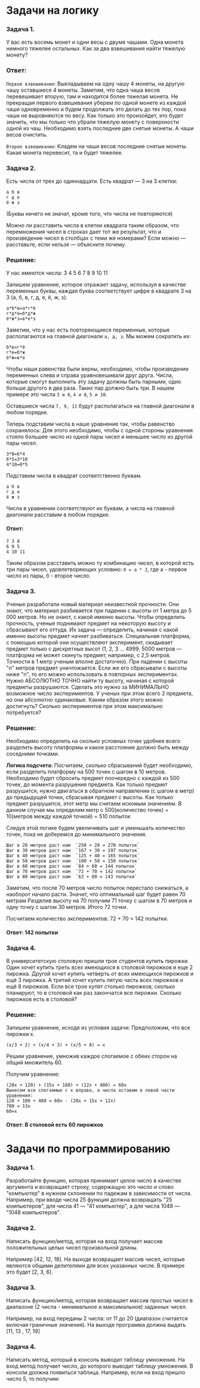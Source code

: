 # Задачи на логику

### Задача 1.

У вас есть восемь монет и одни весы с двумя чашами. Одна монета немного тяжелее остальных. Как за два взвешивания найти тяжелую монету?

### Ответ:

`Первое взвешивание`: Выкладываем на одну чашу 4 монеты, на другую чашу оставшиеся 4 монеты. Заметим, что одна чаша весов перевешивает вторую, там и находится более тяжелая монета.
Не прекращая первого взвешивания уберем по одной монете из каждой чаши одновременно и будем продолжать это делать до тех пор, пока чаши не выровняются по весу. Как только это произойдет, это будет значить, что мы только что убрали тяжелую монету с поверхности одной из чаш.
Необходимо взять последние две снятые монеты. А чаши весов очистить.

`Второе взвешивание`: Кладем на чаши весов последние снятые монеты. Какая монета перевесит, та и будет тяжелее.

### Задача 2.

Есть числа от трех до одиннадцати. Есть квадрат — 3 на 3 клетки:

```
а б в
г д е
ё ж з
```

(Буквы ничего не значат, кроме того, что числа не повторяются)

Можно ли расставить числа в клетки квадрата таким образом, что перемножения чисел в строках дает тот же результат, что и произведение чисел в столбцах с теми же номерами?
Если можно — расставьте, если нельзя — объясните почему.

### Решение:

У нас имеются числа: 3 4 5 6 7 8 9 10 11

Запишем уравнение, которое отражает задачу, используя в качестве переменных буквы, каждая буква соответствует цифре в квадрате 3 на 3 (а, б, в, г, д, е, ё, ж, з):

```
а*б*в=а*г*ё
г*д*е=б*д*ж
ё*ж*з=в*е*з
```

Заметим, что у нас есть повторяющиеся переменные, которые располагаются на главной диагонали `а, д, з`.
Мы можем сократить их:

```
б*в=г*ё
г*е=б*ж
ё*ж=в*е
```

Чтобы наши равенства были верны, необходимо, чтобы произведение переменных слева и справа уравновешивали друг друга.
Числа, которые смогут выполнить эту задачу должны быть парными, одно больше другого в два раза. Таких пар должно быть три.
В нашем примере это числа `3 и 6`, `4 и 8`, `5 и 10`.

Оставшиеся числа `7, 9, 11` будут располагаться на главной диагонали в любом порядке.

Теперь подставим числа в наше уравнение так, чтобы равенство сохранялось:
Для этого необходимо, чтобы с одной стороны уравнения стояло большее число из одной пары чисел и меньшее число из другой пары чисел.

```
3*8=6*4
6*5=3*10
4*10=8*5
```

Подставим числа в квадрат соответственно буквам.

```
а б в
г д е
ё ж з
```

Числа в уравнении соответствуют их буквам, а числа на главной диагонали расставим в любом порядке.

#### Ответ:

```
7 3 8
6 9 5
4 10 11
```

Таким образом расставить можно ту комбинацию чисел, в которой есть три пары чисел, удовлетворяющих условию: `б = а * 2`, где а - первое число из пары, б - второе число.

### Задача 3.

Ученые разработали новый материал неизвестной прочности. Они знают, что материал разбивается при падении с высоты от 1 метра до 5 000 метров. Но не знают, с какой именно высоты. Чтобы определить прочность, ученые поднимают предмет на некоторую высоту и сбрасывают его оттуда. Их задача — определить, начиная с какой именно высоты предмет начнет разбиваться.
Специальная платформа, с помощью которой они осуществляют эксперимент, скидывает предмет только с дискретных высот (1, 2, 3 ... 4999, 5000 метров — платформа не может скинуть предмет, например, с 2,5 метров. Точности в 1 метр ученым вполне достаточно). При падении с высоты "n" метров предмет уничтожается. Если же его сбрасывали с высоты ниже "n", то его можно использовать в повторных экспериментах.
Нужно АБСОЛЮТНО ТОЧНО найти ту высоту, начиная с которой предметы разрушаются. Сделать это нужно за МИНИМАЛЬНО возможное число экспериментов. У ученых при этом всего 2 предмета, но они абсолютно одинаковые. Каким образом этого можно достигнуть? Сколько экспериментов при этом максимально потребуется?

### Решение:

Необходимо определить на сколько условных точек удобнее всего разделить высоту платформы и какое расстояние должно быть между соседними точками.

**Логика подсчета:**
Посчитаем, сколько сбрасываний будет необходимо, если разделить платформу на 500 точек с шагом в 10 метров. Необходимо будет сбросить предмет поочередно с каждой из 500 точек, до момента разрушения предмета. Как только предмет разрушится, нужно двигаться в обратном направлении (с шагом в метр) до предыдущей точки, сбрасывая предмет с высоты. Как только предмет разрушится, этот метр мы считаем искомым значением.
В данном случае мы определим метр с 500(количество точек) + 10(метров между каждой точкой) = 510 попыток

Следуя этой логике будем увеличивать шаг и уменьшать количество точек, пока не доберемся до минимального значения.

```
Шаг в 20 метров даст нам  `250 + 20 = 270 попыток`
Шаг в 30 метров даст нам  `167 + 30 = 197 попыток`
Шаг в 40 метров даст нам  `125 + 40 = 165 попыток`
Шаг в 50 метров даст нам  `100 + 50 = 150 попыток`
Шаг в 60 метров даст нам  `84 + 60 = 144 попыток`
Шаг в 70 метров даст нам  `72 + 70 = 142 попытки`
Шаг в 80 метров даст нам  `63 + 80 = 143 попытки`
```

Заметим, что после 70 метров число попыток перестало снижаться, а наоборот начало расти. Значит, что оптимальный шаг будет равен 70 метрам
Разделив высоту на 70 получим 71 точку с шагом в 70 метров и одну точку с шагом 30 метров. Итого 72 точки.

Посчитаем количество экспериментов: 72 + 70 = 142 попытки.

#### Ответ: 142 попытки

### Задача 4.

В университетскую столовую пришли трое студентов купить пирожки. Один хочет купить треть всех имеющихся в столовой пирожков и еще 2 пирожка. Другой хочет купить четверть от всех имеющихся пирожков и ещё 3 пирожка. А третий хочет купить пятую часть всех пирожков и ещё 8 пирожков. Если все трое купят столько пирожков, сколько планируют, то в столовой как раз закончатся все пирожки. Сколько пирожков есть в столовой?

### Решение:

Запишем уравнение, исходя из условия задачи:
Предположим, что все пирожки x.

`(x/3 + 2) + (x/4 + 3) + (x/5 + 8) = x`

Решим уравнение, умножив каждое слогаемое с обеих сторон на общий множитель 60.

Получим уравнение:

```
(20x + 120) + (15x + 180) + (12x + 480) = 60x
Вынесем все слогаемые с x вправо, а числа оставим в левой части уравнения:
120 + 180 + 480 = 60x - (20x + 15x + 12x)
780 = 13x
60=x
```

#### Ответ: В столовой есть 60 пирожков

# Задачи по программированию

### Задача 1.

Разработайте функцию, которая принимает целое число в качестве аргумента и возвращает строку, содержащую это число и слово "компьютер" в нужном склонении по падежам в зависимости от числа. Например, при вводе числа 25 функция должна возвращать "25 компьютеров", для числа 41 — "41 компьютер", а для числа 1048 — "1048 компьютеров".

### Задача 2.

Написать функцию/метод, которая на вход получает массив положительных целых чисел произвольной длины.

Например [42, 12, 18]. На выходе возвращает массив чисел, которые являются общими делителями для всех указанных числе. В примере это будет [2, 3, 6].

### Задача 3.

Написать функцию/метод, которая возвращает массив простых чисел в диапазоне (2 числа - минимальное и максимальное) заданных чисел.

Например, на вход переданы 2 числа: от 11 до 20 (диапазон считается включая граничные значения).
На выходе программа должна выдать [11, 13 , 17, 19]

### Задача 4.

Написать метод, который в консоль выводит таблицу умножения. На вход метод получает число, до которого выводит таблицу умножения. В консоли должна появиться таблица. Например, если на вход пришло число 5, то получим:

